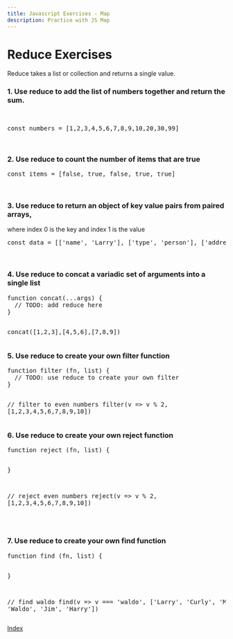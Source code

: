```yaml
---
title: Javascript Exercises - Map
description: Practice with JS Map
---
```


<script src="https://embed.runkit.com"></script>
<script src="script.js"></script>

# Reduce Exercises

Reduce takes a list or collection and returns a single value.

### 1. Use reduce to add the list of numbers together and return the sum.

<div class="runkit">
<pre>

const numbers = [1,2,3,4,5,6,7,8,9,10,20,30,99]

</pre>
</div>

### 2. Use reduce to count the number of items that are true

<div class="runkit">
  <pre>
const items = [false, true, false, true, true]

  </pre>
</div>

### 3. Use reduce to return an object of key value pairs from paired arrays,
where index 0 is the key and index 1 is the value

<div class="runkit">
  <pre>
const data = [['name', 'Larry'], ['type', 'person'], ['address', '123 Main Street']]

  </pre>
</div>

### 4. Use reduce to concat a variadic set of arguments into a single list

<div class="runkit">
  <pre>
function concat(...args) {
  // TODO: add reduce here
}

concat([1,2,3],[4,5,6],[7,8,9])
  </pre>
</div>

### 5. Use reduce to create your own filter function

<div class="runkit">
  <pre>
function filter (fn, list) {
  // TODO: use reduce to create your own filter
}

// filter to even numbers
filter(v => v % 2, [1,2,3,4,5,6,7,8,9,10])
  </pre>
</div>

### 6. Use reduce to create your own reject function

<div class="runkit">
  <pre>
function reject (fn, list) {

}

// reject even numbers
reject(v => v % 2, [1,2,3,4,5,6,7,8,9,10])

  </pre>
</div>

### 7. Use reduce to create your own find function

<div class="runkit">
  <pre>
function find (fn, list) {

}

// find waldo
find(v => v === 'waldo', ['Larry', 'Curly', 'Moe', 'Waldo', 'Jim', 'Harry'])
  </pre>
</div>


[Index](/)
